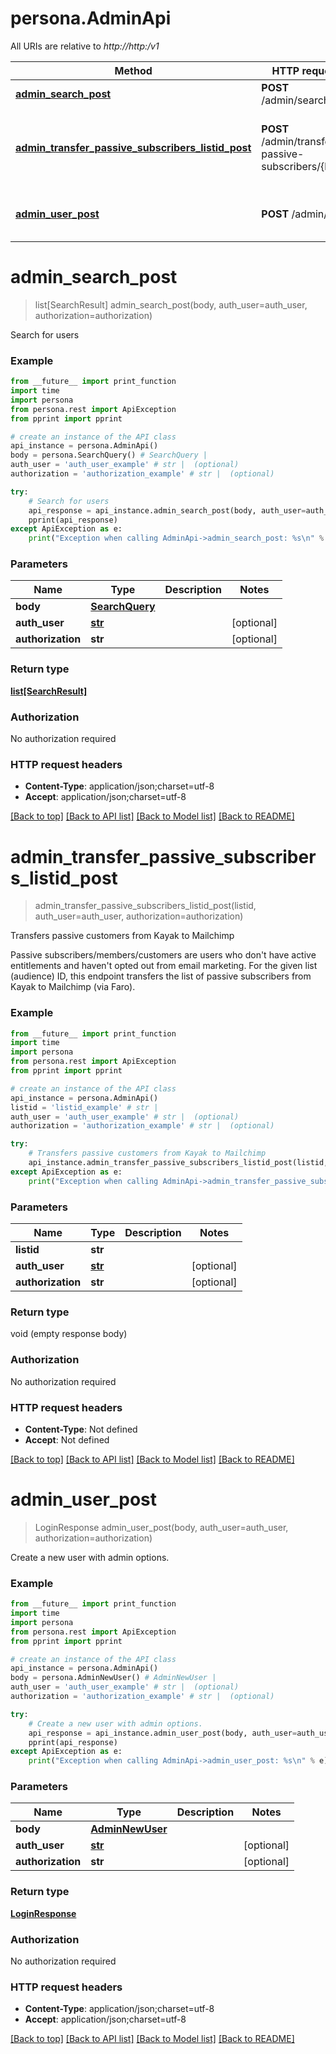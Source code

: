 # persona.AdminApi

All URIs are relative to *http://http:/v1*

Method | HTTP request | Description
------------- | ------------- | -------------
[**admin_search_post**](AdminApi.md#admin_search_post) | **POST** /admin/search | Search for users
[**admin_transfer_passive_subscribers_listid_post**](AdminApi.md#admin_transfer_passive_subscribers_listid_post) | **POST** /admin/transfer-passive-subscribers/{listid} | Transfers passive customers from Kayak to Mailchimp
[**admin_user_post**](AdminApi.md#admin_user_post) | **POST** /admin/user | Create a new user with admin options.


# **admin_search_post**
> list[SearchResult] admin_search_post(body, auth_user=auth_user, authorization=authorization)

Search for users

### Example

```python
from __future__ import print_function
import time
import persona
from persona.rest import ApiException
from pprint import pprint

# create an instance of the API class
api_instance = persona.AdminApi()
body = persona.SearchQuery() # SearchQuery | 
auth_user = 'auth_user_example' # str |  (optional)
authorization = 'authorization_example' # str |  (optional)

try:
    # Search for users
    api_response = api_instance.admin_search_post(body, auth_user=auth_user, authorization=authorization)
    pprint(api_response)
except ApiException as e:
    print("Exception when calling AdminApi->admin_search_post: %s\n" % e)
```

### Parameters

Name | Type | Description  | Notes
------------- | ------------- | ------------- | -------------
 **body** | [**SearchQuery**](SearchQuery.md)|  | 
 **auth_user** | [**str**](.md)|  | [optional] 
 **authorization** | **str**|  | [optional] 

### Return type

[**list[SearchResult]**](SearchResult.md)

### Authorization

No authorization required

### HTTP request headers

 - **Content-Type**: application/json;charset=utf-8
 - **Accept**: application/json;charset=utf-8

[[Back to top]](#) [[Back to API list]](../README.md#documentation-for-api-endpoints) [[Back to Model list]](../README.md#documentation-for-models) [[Back to README]](../README.md)

# **admin_transfer_passive_subscribers_listid_post**
> admin_transfer_passive_subscribers_listid_post(listid, auth_user=auth_user, authorization=authorization)

Transfers passive customers from Kayak to Mailchimp

Passive subscribers/members/customers are users who don't have active entitlements and haven't opted out from email marketing. For the given list (audience) ID, this endpoint transfers the list of passive subscribers from Kayak to Mailchimp (via Faro).

### Example

```python
from __future__ import print_function
import time
import persona
from persona.rest import ApiException
from pprint import pprint

# create an instance of the API class
api_instance = persona.AdminApi()
listid = 'listid_example' # str | 
auth_user = 'auth_user_example' # str |  (optional)
authorization = 'authorization_example' # str |  (optional)

try:
    # Transfers passive customers from Kayak to Mailchimp
    api_instance.admin_transfer_passive_subscribers_listid_post(listid, auth_user=auth_user, authorization=authorization)
except ApiException as e:
    print("Exception when calling AdminApi->admin_transfer_passive_subscribers_listid_post: %s\n" % e)
```

### Parameters

Name | Type | Description  | Notes
------------- | ------------- | ------------- | -------------
 **listid** | **str**|  | 
 **auth_user** | [**str**](.md)|  | [optional] 
 **authorization** | **str**|  | [optional] 

### Return type

void (empty response body)

### Authorization

No authorization required

### HTTP request headers

 - **Content-Type**: Not defined
 - **Accept**: Not defined

[[Back to top]](#) [[Back to API list]](../README.md#documentation-for-api-endpoints) [[Back to Model list]](../README.md#documentation-for-models) [[Back to README]](../README.md)

# **admin_user_post**
> LoginResponse admin_user_post(body, auth_user=auth_user, authorization=authorization)

Create a new user with admin options.

### Example

```python
from __future__ import print_function
import time
import persona
from persona.rest import ApiException
from pprint import pprint

# create an instance of the API class
api_instance = persona.AdminApi()
body = persona.AdminNewUser() # AdminNewUser | 
auth_user = 'auth_user_example' # str |  (optional)
authorization = 'authorization_example' # str |  (optional)

try:
    # Create a new user with admin options.
    api_response = api_instance.admin_user_post(body, auth_user=auth_user, authorization=authorization)
    pprint(api_response)
except ApiException as e:
    print("Exception when calling AdminApi->admin_user_post: %s\n" % e)
```

### Parameters

Name | Type | Description  | Notes
------------- | ------------- | ------------- | -------------
 **body** | [**AdminNewUser**](AdminNewUser.md)|  | 
 **auth_user** | [**str**](.md)|  | [optional] 
 **authorization** | **str**|  | [optional] 

### Return type

[**LoginResponse**](LoginResponse.md)

### Authorization

No authorization required

### HTTP request headers

 - **Content-Type**: application/json;charset=utf-8
 - **Accept**: application/json;charset=utf-8

[[Back to top]](#) [[Back to API list]](../README.md#documentation-for-api-endpoints) [[Back to Model list]](../README.md#documentation-for-models) [[Back to README]](../README.md)

